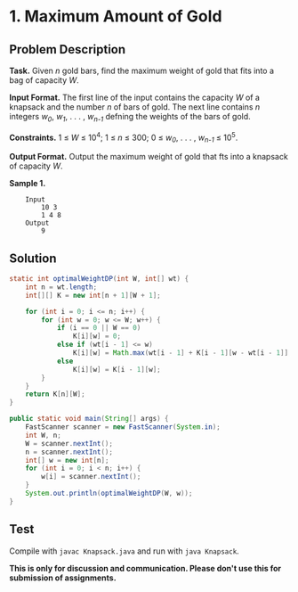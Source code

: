 # 1. Maximum Amount of Gold

## Problem Description

**Task.** Given _n_ gold bars, find the maximum weight of gold that fits into a bag of capacity _W_.

**Input Format.** The first line of the input contains the capacity _W_ of a knapsack and the number _n_ of bars of gold. The next line contains _n_ integers _w_<sub>_0_</sub>, _w_<sub>_1_</sub>, . . . , _w_<sub>_n-1_</sub> defning the weights of the bars of gold.

**Constraints.** 1 ≤ _W_ ≤ 10<sup>4</sup>; 1 ≤ _n_ ≤ 300; 0 ≤ _w_<sub>_0_</sub>, . . . , _w_<sub>_n-1_</sub> ≤ 10<sup>5</sup>.

**Output Format.** Output the maximum weight of gold that fts into a knapsack of capacity _W_.

**Sample 1.**

```
    Input
        10 3
        1 4 8
    Output
        9
```


## Solution

```java
static int optimalWeightDP(int W, int[] wt) {
    int n = wt.length;
    int[][] K = new int[n + 1][W + 1];

    for (int i = 0; i <= n; i++) {
        for (int w = 0; w <= W; w++) {
            if (i == 0 || W == 0)
                K[i][w] = 0;
            else if (wt[i - 1] <= w)
                K[i][w] = Math.max(wt[i - 1] + K[i - 1][w - wt[i - 1]], K[i - 1][w]);
            else 
                K[i][w] = K[i - 1][w];
        }
    }
    return K[n][W];
}
```

```java
public static void main(String[] args) {
    FastScanner scanner = new FastScanner(System.in);
    int W, n;
    W = scanner.nextInt();
    n = scanner.nextInt();
    int[] w = new int[n];
    for (int i = 0; i < n; i++) {
        w[i] = scanner.nextInt();
    }
    System.out.println(optimalWeightDP(W, w));
}
```

## Test

Compile with `javac Knapsack.java` and run with `java Knapsack`.


**This is only for discussion and communication. Please don't use this for submission of assignments.**